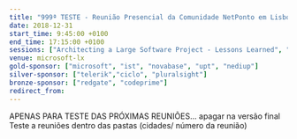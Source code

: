 ```yaml
---
title: "999ª TESTE - Reunião Presencial da Comunidade NetPonto em Lisboa"
date: 2018-12-31
start_time: 9:45:00 +0100
end_time: 17:15:00 +0100
sessions: ["Architecting a Large Software Project - Lessons Learned", "Lightning Talks - 1", "A maravilha que é o Octopus Deploy, e porque deverias usá-lo (remota)", "Lightning Talks - 2"]
venue: microsoft-lx
gold-sponsor: ["microsoft", "ist", "novabase", "upt", "nediup"]
silver-sponsor: ["telerik","ciclo", "pluralsight"]
bronze-sponsor: ["redgate", "codeprime"]
redirect_from:
---
```

APENAS PARA TESTE DAS PRÓXIMAS REUNIÕES... apagar na versão final
Teste a reuniões dentro das pastas (cidades/ número da reunião)
